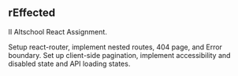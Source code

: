 ## rEffected

 II Altschool React Assignment.

 Setup react-router, implement nested routes, 404 page, and Error boundary. Set up client-side pagination, implement accessibility and disabled state and API loading states.